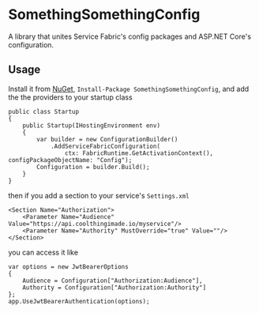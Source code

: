# SomethingSomethingConfig
A library that unites Service Fabric's config packages and ASP.NET Core's configuration.

## Usage
Install it from [NuGet](https://www.nuget.org/packages/SomethingSomethingConfig/), `Install-Package SomethingSomethingConfig`,
and add the the providers to your startup class
```
public class Startup
{
    public Startup(IHostingEnvironment env)
    {
        var builder = new ConfigurationBuilder()
            .AddServiceFabricConfiguration(
                ctx: FabricRuntime.GetActivationContext(), configPackageObjectName: "Config");
        Configuration = builder.Build();
    }
}
```

then if you add a section to your service's `Settings.xml`

```
<Section Name="Authorization">
    <Parameter Name="Audience" Value="https://api.coolthingimade.io/myservice"/>
    <Parameter Name="Authority" MustOverride="true" Value=""/>
</Section>
```

you can access it like

```
var options = new JwtBearerOptions
{
    Audience = Configuration["Authorization:Audience"],
    Authority = Configuration["Authorization:Authority"]
};
app.UseJwtBearerAuthentication(options);
```
